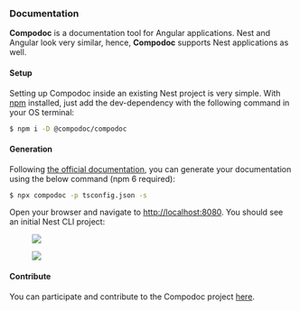 ### Documentation

**Compodoc** is a documentation tool for Angular applications. Nest and Angular look very similar, hence, **Compodoc** supports Nest applications as well.

#### Setup

Setting up Compodoc inside an existing Nest project is very simple. With [npm](https://www.npmjs.com/) installed, just add the dev-dependency with the following command in your OS terminal:

```bash
$ npm i -D @compodoc/compodoc
```

#### Generation

Following [the official documentation](https://compodoc.app/guides/usage.html), you can generate your documentation using the below command (npm 6 required):

```bash
$ npx compodoc -p tsconfig.json -s
```

Open your browser and navigate to [http://localhost:8080](http://localhost:8080). You should see an initial Nest CLI project:

<figure><img src="./assets/documentation-compodoc-1.jpg" /></figure>
<figure><img src="./assets/documentation-compodoc-2.jpg" /></figure>

#### Contribute

You can participate and contribute to the Compodoc project [here](https://github.com/compodoc/compodoc).
